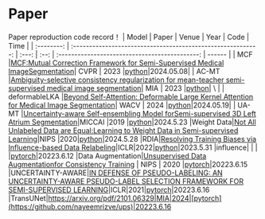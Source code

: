 # Paper 
Paper reproduction code record！
|   Model  |               Paper             | Venue | Year |                   Code                  | Time   |
| :--------:     | :----------------------------------------------------------: | :---: | :--: | :--------------------------------------------: | ------ |
|   MCF |[MCF:Mutual Correction Framework for Semi-Supervised Medical ImageSegmentation](http://openaccess.thecvf.com/content/CVPR2023/papers/Wang_MCF_Mutual_Correction_Framework_for_Semi-Supervised_Medical_Image_Segmentation_CVPR_2023_paper.pdf)| CVPR | 2023 |[python](https://github.com/WYC-321/MCF)|2024.05.08|
|   AC-MT   |[Ambiguity-selective consistency regularization for mean-teacher semi-supervised medical image segmentation](https://www.sciencedirect.com/science/article/pii/S1361841523001408)| MIA | 2023 |[python](https://github.com/lemoshu/AC-MT?tab=readme-ov-file)|  \  |
|   deformableLKA |[Beyond Self-Attention: Deformable Large Kernel Attention for Medical Image Segmentation](https://arxiv.org/abs/2309.00121)| WACV | 2024 |[python](https://github.com/xmindflow/deformableLKA)|2024.05.19|
|     UA-MT |[Uncertainty-aware Self-ensembling Model forSemi-supervised 3D Left Atrium Segmentation](https://arxiv.org/pdf/1907.07034v1)|MICCAI |2019 |[python](https://github.com/yulequan/UA-MT)|2024.5.23
|Weight Data|[Not All Unlabeled Data are Equal:Learning to Weight Data in Semi-supervised Learning](https://proceedings.neurips.cc/paper_files/paper/2020/file/f7ac67a9aa8d255282de7d11391e1b69-Paper.pdf)|NIPS |2020|[python](https://github.com/jason718/semi-sup)|2024.5.28
|RDIA|[Resolving Training Biases via Influence-based Data Relabeling](https://openreview.net/forum?id=EskfH0bwNVn)|ICLR|2022|[python](https://github.com/Viperccc/RDIA)|2023.5.31
|influence|  |  |  |[pytorch](https://github.com/alstonlo/torch-influence/tree/main?tab=readme-ov-file)|20223.6.12
|Data Augmentation|[Unsupervised Data Augmentationfor Consistency Training](https://arxiv.org/abs/1904.12848) | NIPS | 2020 |[pytorch](https://github.com/google-research/uda)|20223.6.15
|UNCERTAINTY-AWARE|[IN DEFENSE OF PSEUDO-LABELING: AN UNCERTAINTY-AWARE PSEUDO-LABEL SELECTION FRAMEWORK FOR SEMI-SUPERVISED LEARNING](https://arxiv.org/pdf/2101.06329)|ICLR|2021|[pytorch](https://github.com/nayeemrizve/ups)|20223.6.16
|TransUNet|https://arxiv.org/pdf/2101.06329|MIA|2024|[pytorch](https://github.com/nayeemrizve/ups)|20223.6.16



 
